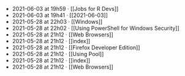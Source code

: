 - 2021-06-03 at 19h59 · [[Jobs for R Devs]]
- 2021-06-03 at 19h41 · [[2021-06-03]]
- 2021-05-28 at 22h03 · [[Windows]]
- 2021-05-28 at 22h02 · [[Using PowerShell for Windows Security]]
- 2021-05-28 at 21h12 · [[Web Browsers]]
- 2021-05-28 at 21h12 · [[index]]
- 2021-05-28 at 21h12 · [[Firefox Developer Edition]]
- 2021-05-28 at 21h12 · [[Using Pool]]
- 2021-05-28 at 21h12 · [[index]]
- 2021-05-28 at 21h12 · [[Web Browsers]]
